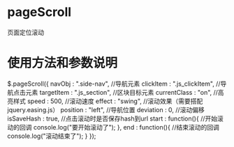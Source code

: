 # pageScroll
页面定位滚动
# 使用方法和参数说明
$.pageScroll({
    navObj : ".side-nav",         //导航元素
    clickItem : ".js_clickItem", //导航点击元素
    targetItem : ".js_section",  //区块目标元素
    currentClass : "on",         //高亮样式
    speed : 500,                 //滚动速度
    effect : "swing",            //滚动效果（需要搭配jquery.easing.js） 
    position : "left",           //导航位置
    deviation : 0,               //滚动偏移
    isSaveHash : true,           //点击滚动时是否保存hash到url
    start : function(){          //开始滚动的回调
    console.log("要开始滚动了");
    },
    end : function(){           //结束滚动的回调
    console.log("滚动结束了");
    }
});
